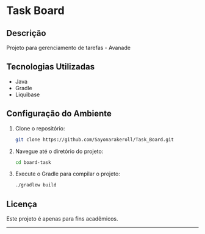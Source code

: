 # Task Board

## Descrição
Projeto para gerenciamento de tarefas - Avanade

## Tecnologias Utilizadas
- Java
- Gradle
- Liquibase

## Configuração do Ambiente
1. Clone o repositório:
   ```bash
   git clone https://github.com/Sayonarakeroll/Task_Board.git
   ```
2. Navegue até o diretório do projeto:
   ```bash
   cd board-task
   ```
3. Execute o Gradle para compilar o projeto:
   ```bash
   ./gradlew build
   ```

## Licença
Este projeto é apenas para fins acadêmicos.

---

